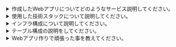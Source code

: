 <details>
<summary>作成したWebアプリについてどのようなサービス説明してください。</summary>
プログラミング学習を始めた頃、読書する場所を探すのが大変だと感じ、気軽に探せる専用アプリの開発を思いつきました。そこで読書に適した場所を簡単に見つけられる「Cafe-book」を作成しました。
</details>
<details>
<summary>使用した技術スタックについて説明してください。</summary>
Ruby on Rails：Webアプリの開発で使う便利なフレームワークです。
HTML/CSS：HTMLでページの構造を作り、CSSでデザインを整えました。
JavaScript：ページに動きをつけて、動的なコンテンツを追加しました。
PostgreSQL：データベースとして使用し、アプリ内のデータを管理しました。
Git：コードの履歴を管理し、変更内容を追跡して開発をスムーズに進めました。
</details>
<details>
<summary>インフラ構成について説明してください。</summary>
Render.comを使ってRailsアプリをホスティングし、データベースはマネージドPostgreSQLで管理しています。静的ファイル配信やSSL設定は自動で行われ、CI/CDでコード変更時に自動デプロイされる仕組みです。これにより、シンプルかつ効率的な運用が可能です。SSL設定とは、Webサイトやアプリケーションの通信を暗号化するための設定です。
</details>
<details>
<summary>テーブル構成の説明をしてください。</summary>
データベースには、ユーザー、店舗、レビュー、店舗画像の情報を管理するテーブルがあります。各テーブルは外部キーで関連付けられています。
</details>
<details>
<summary>Webアプリ作りで頑張った事を教えてください。</summary>
エラーが発生した際は、まずエラーの原因と理由を整理し、エラー箇所を特定してから対処方法を予測しながら作業を進めました。エラーの詳細をまとめることで、自分自身で問題の特定ができるだけでなく、エラーが発生した場合に他の人に質問する際にも、より的確に状況を伝えられるよう意識して取り組みました。スクールで学習中はもし解決に時間がかかりそうな場合は質問掲示板にエラーについて整理してたものをアップし相談し作業が滞らないような工夫を行いました。
</details>
